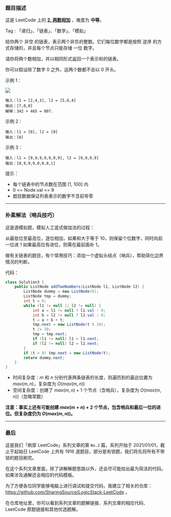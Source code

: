 ### 题目描述

这是 LeetCode 上的 **[2. 两数相加](https://leetcode-cn.com/problems/add-two-numbers/solution/po-su-jie-fa-shao-bing-ji-qiao-by-ac_oie-etln/)** ，难度为 **中等**。

Tag : 「递归」、「链表」、「数学」、「模拟」



给你两个 非空 的链表，表示两个非负的整数。它们每位数字都是按照 逆序 的方式存储的，并且每个节点只能存储 一位 数字。

请你将两个数相加，并以相同形式返回一个表示和的链表。

你可以假设除了数字 0 之外，这两个数都不会以 0 开头。

示例 1：

![](https://assets.leetcode-cn.com/aliyun-lc-upload/uploads/2021/01/02/addtwonumber1.jpg)

```
输入：l1 = [2,4,3], l2 = [5,6,4]
输出：[7,0,8]
解释：342 + 465 = 807.
```
示例 2：
```
输入：l1 = [0], l2 = [0]
输出：[0]
```
示例 3：
```
输入：l1 = [9,9,9,9,9,9,9], l2 = [9,9,9,9]
输出：[8,9,9,9,0,0,0,1]
```

提示：

* 每个链表中的节点数在范围 [1, 100] 内
* 0 <= Node.val <= 9
* 题目数据保证列表表示的数字不含前导零


---

### 朴素解法（哨兵技巧）

这是道模拟题，模拟人工竖式做加法的过程：

从最低位至最高位，逐位相加，如果和大于等于 10，则保留个位数字，同时向前一位进 1 如果最高位有进位，则需在最前面补 1。

做有关链表的题目，有个常用技巧：添加一个虚拟头结点（哨兵），帮助简化边界情况的判断。

代码：
```Java []
class Solution3 {
    public ListNode addTwoNumbers(ListNode l1, ListNode l2) {
        ListNode dummy = new ListNode(0);
        ListNode tmp = dummy;
        int t = 0;
        while (l1 != null || l2 != null) {
            int a = l1 != null ? l1.val : 0;
            int b = l2 != null ? l2.val : 0;
            t = a + b + t;
            tmp.next = new ListNode(t % 10);
            t /= 10;
            tmp = tmp.next;
            if (l1 != null) l1 = l1.next;
            if (l2 != null) l2 = l2.next;
        }
        if (t > 0) tmp.next = new ListNode(t);
        return dummy.next;
    }
}
```
* 时间复杂度：$m$ 和 $n$ 分别代表两条链表的长度，则遍历到的最远位置为 $max(m,n)$，复杂度为 $O(max(m,n))$
* 空间复杂度：创建了 $max(m,n) + 1$ 个节点（含哨兵），复杂度为 $O(max(m,n))$（忽略常数）

**注意：事实上还有可能创建 $max(m + n) + 2$ 个节点，包含哨兵和最后一位的进位。但复杂度仍为 $O(max(m,n))$。**

---

### 最后

这是我们「刷穿 LeetCode」系列文章的第 `No.2` 篇，系列开始于 2021/01/01，截止于起始日 LeetCode 上共有 1916 道题目，部分是有锁题，我们将先将所有不带锁的题目刷完。

在这个系列文章里面，除了讲解解题思路以外，还会尽可能给出最为简洁的代码。如果涉及通解还会相应的代码模板。

为了方便各位同学能够电脑上进行调试和提交代码，我建立了相关的仓库：https://github.com/SharingSource/LogicStack-LeetCode 。

在仓库地址里，你可以看到系列文章的题解链接、系列文章的相应代码、LeetCode 原题链接和其他优选题解。

